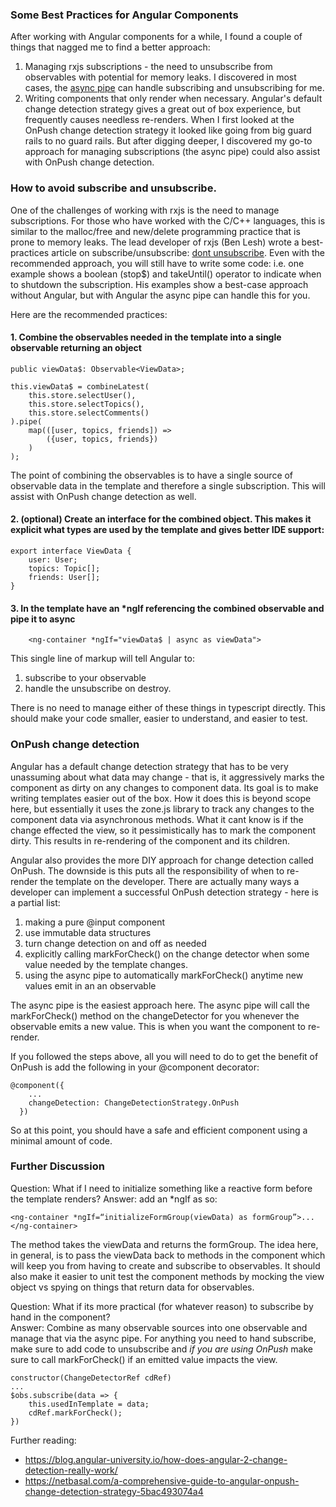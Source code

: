 ### Some Best Practices for Angular Components
After working with Angular components for a while, I found a couple of things that nagged me to find a better approach:
1) Managing rxjs subscriptions - the need to unsubscribe from observables with potential for memory leaks. I discovered in most cases,
the [async pipe](https://angular.io/api/common/AsyncPipe#description) can handle subscribing and unsubscribing for me.
2) Writing components that only render when necessary. Angular's default change detection strategy gives a great out of box
experience, but frequently causes needless re-renders.
When I first looked at the OnPush change detection strategy it looked like going from big guard rails to no guard rails.
But after digging deeper, I discovered my go-to approach for managing subscriptions (the async pipe) could also assist with OnPush change detection.  

### How to avoid subscribe and unsubscribe.

One of the challenges of working with rxjs is the need to manage subscriptions. For those who have worked with the C/C++ languages, this is similar to the malloc/free and new/delete programming practice that is prone to memory leaks.  The lead developer of rxjs (Ben Lesh) wrote a best-practices article on subscribe/unsubscribe: [dont unsubscribe](https://medium.com/@benlesh/rxjs-dont-unsubscribe-6753ed4fda87). Even with the recommended approach, you will still have to write some code: i.e. one example shows a boolean (stop$) and takeUntil() operator to indicate when to shutdown the subscription.
His examples show a best-case approach without Angular, but with Angular the async pipe can handle this for you.

Here are the recommended practices:

#### 1. Combine the observables needed in the template into a single observable returning an object

```
public viewData$: Observable<ViewData>;

this.viewData$ = combineLatest(
    this.store.selectUser(),
    this.store.selectTopics(),
    this.store.selectComments()
).pipe(
    map(([user, topics, friends]) =>
        ({user, topics, friends})
    )
);
```
The point of combining the observables is to have a single source of observable data in the template and therefore a single subscription. This will assist with OnPush change detection as well.
#### 2. (optional) Create an interface for the combined object. This makes it explicit what types are used by the template and gives better IDE support:
```
export interface ViewData {
    user: User;
    topics: Topic[];
    friends: User[];
}
```
#### 3. In the template have an *ngIf referencing the combined observable and pipe it to async
```
    <ng-container *ngIf="viewData$ | async as viewData">
```

This single line of markup will tell Angular to:
1) subscribe to your observable
2) handle the unsubscribe on destroy. 

There is no need to manage either of these things in typescript directly. This should make your code smaller, easier to understand,
and easier to test.

### OnPush change detection

Angular has a default change detection strategy that has to be very unassuming about what data may change - that is, it aggressively marks the component as dirty on any changes to component data. Its goal is to make writing templates easier out of the box. How it does this is beyond scope here, but essentially it uses the zone.js library to track any changes to the component data via asynchronous methods. What it cant know is if the change effected the view, so it pessimistically has to mark the component dirty. This results in re-rendering of the component and its children. 

Angular also provides the more DIY approach for change detection called OnPush. The downside is this puts all the responsibility of when to re-render the template on the developer. There are actually many ways a developer can implement a successful OnPush detection strategy - here is a partial list:
1) making a pure @input component
2) use immutable data structures
3) turn change detection on and off as needed
4) explicitly calling markForCheck() on the change detector when some value needed by the template changes.
5) using the async pipe to automatically markForCheck() anytime new values emit in an an observable

The async pipe is the easiest approach here. The async pipe will call the markForCheck() method on the changeDetector for you whenever the observable emits a new value. This is when you want the component to re-render.

If you followed the steps above, all you will need to do to get the benefit of OnPush is add the following in your @component decorator:

```
@component({
    ...
    changeDetection: ChangeDetectionStrategy.OnPush
  })
```
So at this point, you should have a safe and efficient component using a minimal amount of code.

### Further Discussion
Question: What if I need to initialize something like a reactive form before the template renders? 
Answer: add an *ngIf as so:

```<ng-container *ngIf=“initializeFormGroup(viewData) as formGroup”>...</ng-container>```

The method takes the viewData and returns the formGroup. The idea here, in general, is to pass the viewData back to methods in the component which will keep you from having to create and subscribe to observables. It should also make it easier to unit test the component methods by mocking the view object vs spying on things that return data for observables.

Question: What if its more practical (for whatever reason) to subscribe by hand in the component?  
Answer: Combine as many observable sources into one observable and manage that via the async pipe. For anything you need to hand subscribe, make sure to add code to unsubscribe and *if you are using OnPush* make sure to call markForCheck() if an emitted value impacts the view.

```
constructor(ChangeDetectorRef cdRef)
...
$obs.subscribe(data => {
    this.usedInTemplate = data;
    cdRef.markForCheck();
})
```

Further reading:
- https://blog.angular-university.io/how-does-angular-2-change-detection-really-work/
- https://netbasal.com/a-comprehensive-guide-to-angular-onpush-change-detection-strategy-5bac493074a4
